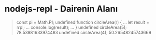 # nodejs-repl - Dairenin Alanı

> const pi = Math.PI;
undefined
> function circleArea(r) {
... let result = r*r*pi;
... console.log(result);
... }
undefined
> circleArea(5);
78.53981633974483
undefined
> circleArea(4);
50.26548245743669
